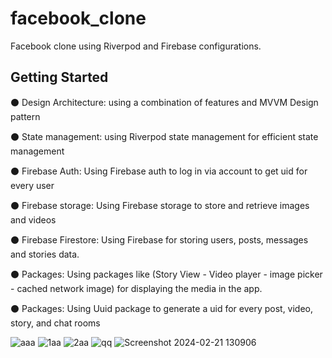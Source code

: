 # facebook_clone

Facebook clone using Riverpod and Firebase configurations.

## Getting Started

⚫ Design Architecture: using a combination of features and MVVM Design pattern 

⚫ State management: using Riverpod state management for efficient state management

⚫ Firebase Auth: Using Firebase auth to log in via account to get uid for every user

⚫ Firebase storage: Using Firebase storage to store and retrieve images and videos

⚫ Firebase Firestore: Using Firebase for storing users, posts, messages and stories data.

⚫ Packages: Using packages like (Story View - Video player - image picker - cached network image) for displaying the media in the app.

⚫ Packages: Using Uuid package to generate a uid for every post, video, story, and chat rooms

![aaa](https://github.com/Ahmed3bdallah1/facebook_clone/assets/122252444/5f516df3-b86c-40db-930f-22fd06e771b1)
![1aa](https://github.com/Ahmed3bdallah1/facebook_clone/assets/122252444/8243aca6-e95b-436b-bb1e-d52499e4e752)
![2aa](https://github.com/Ahmed3bdallah1/facebook_clone/assets/122252444/ad10fae9-170b-4f25-8487-69a94644cd28)
![qq](https://github.com/Ahmed3bdallah1/facebook_clone/assets/122252444/21da8c4b-24ba-4771-a49b-4bc8d6ae2a3a)
![Screenshot 2024-02-21 130906](https://github.com/Ahmed3bdallah1/facebook_clone/assets/122252444/df91fdcd-66dd-498d-a71a-ba889fe4e7af)

